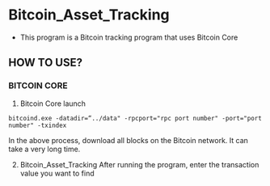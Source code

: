 # Bitcoin_Asset_Tracking
- This program is a Bitcoin tracking program that uses Bitcoin Core

## HOW TO USE?

### BITCOIN CORE

1. Bitcoin Core launch
```batch
bitcoind.exe -datadir=“../data" -rpcport="rpc port number" -port="port number" -txindex
```
In the above process, download all blocks on the Bitcoin network. It can take a very long time.

2. Bitcoin_Asset_Tracking
After running the program, enter the transaction value you want to find

